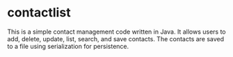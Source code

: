 # contactlist
This is a simple contact management code written in Java. It allows users to add, delete, update, list, search, and save contacts. The contacts are saved to a file using serialization for persistence.
